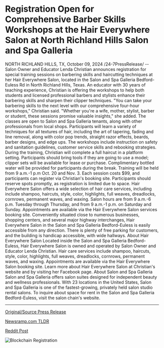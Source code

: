 # Registration Open for Comprehensive Barber Skills Workshops at the Hair Everywhere Salon at North Richland Hills Salon and Spa Galleria

NORTH RICHLAND HILLS, TX, October 09, 2024 /24-7PressRelease/ -- Salon Owner and Educator Lenda Christian announces registration for special training sessions on barbering skills and haircutting techniques at her Hair Everywhere Salon, located in the Salon and Spa Galleria Bedford-Euless Rd in North Richland Hills, Texas.   An educator with 30 years of teaching experience, Christian is offering the workshops to help both students and licensed professional barbers and stylists enhance their barbering skills and sharpen their clipper techniques.  "You can take your barbering skills to the next level with our comprehensive four-hour workshops," Christian said. "Whether you're a wife, mother, stylist, barber or student, these sessions promise valuable insights," she added. The classes are open to Salon and Spa Galleria tenants, along with other professionals from local shops.  Participants will learn a variety of techniques for all textures of hair, including the art of tapering, fading and line removal, along with color pop trends, straight razor effects, beards, barber designs, and edge ups.  The workshops include instruction on safety and sanitation guidelines, customer service skills and rebooking strategies. During the training, Christian will complete a full haircut in a platform setting. Participants should bring tools if they are going to use a model; clipper sets will be available for lease or purchase. Complimentary bottled water will be provided for participants during the break.  Training will be held from 9 a.m.-1 p.m Oct. 20 and Nov. 3. Each session costs $99, and participants can register via Christian's booking site. Participants should reserve spots promptly, as registration is limited due to space.  Hair Everywhere Salon offers a wide selection of hair care services, including include shampoo, haircuts, style, color, highlights, full weaves, dreadlocks, cornrows, permanent waves, and waxing. Salon hours are from 9 a.m.-6 p.m. Tuesday through Thursday, and from 9 a.m.-1 p.m. on Saturday and Sunday. Appointments are available via the Hair Everywhere Salon services booking site.  Conveniently situated close to numerous businesses, shopping centers, and several major highway interchanges, Hair Everywhere Salon in the Salon and Spa Galleria Bedford-Euless is easily accessible from any direction. There is plenty of free parking for customers, and the building is handicap accessible, with wide hallways.   About Hair Everywhere Salon Located inside the Salon and Spa Galleria Bedford-Euless, Hair Everywhere Salon is owned and operated by Salon Owner and Educator Lenda Christian. Hair care services include shampoo, haircuts, style, color, highlights, full weaves, dreadlocks, cornrows, permanent waves, and waxing. Appointments are available via the Hair Everywhere Salon booking site. Learn more about Hair Everywhere Salon at Christian's website and by visiting her Facebook page.  About Salon and Spa Galleria Salon and Spa Galleria offers salon suites designed for independent beauty and wellness professionals. With 23 locations in the United States, Salon and Spa Galleria is one of the fastest-growing, privately held salon studio rental salons. To inquire about space for rent in the Salon and Spa Galleria Bedford-Euless, visit the salon chain's website. 

---

[Original/Source Press Release](https://www.24-7pressrelease.com/press-release/515062/registration-open-for-comprehensive-barber-skills-workshops-at-the-hair-everywhere-salon-at-north-richland-hills-salon-and-spa-galleria)
                    

[Newsramp.com TLDR](https://newsramp.com/curated-news/barbering-skills-training-sessions-offered-by-salon-owner-and-educator-lenda-christian/49eda1bd8c7b121f8de12e5458ae3b89) 

 



[Reddit Post](https://www.reddit.com/r/eventNews/comments/1fzlpky/barbering_skills_training_sessions_offered_by/) 



![Blockchain Registration](https://cdn.newsramp.app/24-7PressRelease/qrcode/2410/9/maskHyL7.webp)